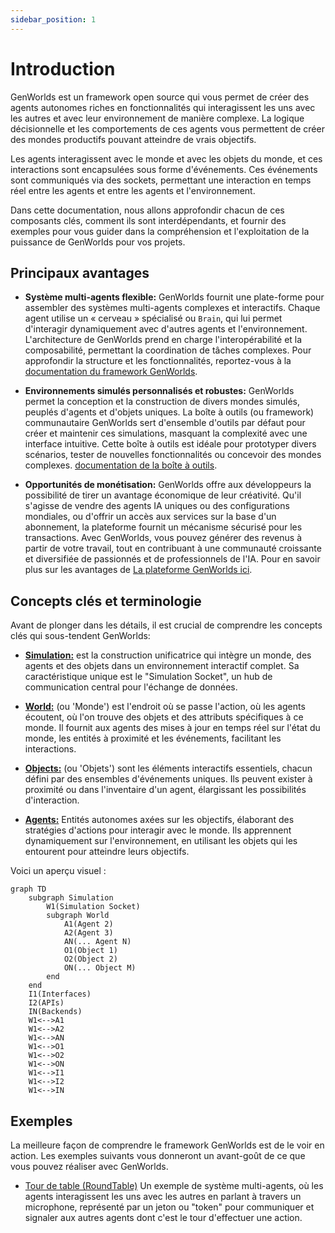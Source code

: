 ```yaml
---
sidebar_position: 1
---
```


# Introduction

GenWorlds est un framework open source qui vous permet de créer des agents autonomes riches en fonctionnalités qui interagissent les uns avec les autres et avec leur environnement de manière complexe. La logique décisionnelle et les comportements de ces agents vous permettent de créer des mondes productifs pouvant atteindre de vrais objectifs.

Les agents interagissent avec le monde et avec les objets du monde, et ces interactions sont encapsulées sous forme d'événements. Ces événements sont communiqués via des sockets, permettant une interaction en temps réel entre les agents et entre les agents et l'environnement.

Dans cette documentation, nous allons approfondir chacun de ces composants clés, comment ils sont interdépendants, et fournir des exemples pour vous guider dans la compréhension et l'exploitation de la puissance de GenWorlds pour vos projets.

## Principaux avantages

- **Système multi-agents flexible:** GenWorlds fournit une plate-forme pour assembler des systèmes multi-agents complexes et interactifs. Chaque agent utilise un « cerveau » spécialisé ou `Brain`, qui lui permet d'interagir dynamiquement avec d'autres agents et l'environnement. L'architecture de GenWorlds prend en charge l'interopérabilité et la composabilité, permettant la coordination de tâches complexes. Pour approfondir la structure et les fonctionnalités, reportez-vous à la [documentation du framework GenWorlds](/docs/category/the-genworlds-framework).

- **Environnements simulés personnalisés et robustes:** GenWorlds permet la conception et la construction de divers mondes simulés, peuplés d'agents et d'objets uniques. La boîte à outils (ou framework) communautaire GenWorlds sert d'ensemble d'outils par défaut pour créer et maintenir ces simulations, masquant la complexité avec une interface intuitive. Cette boîte à outils est idéale pour prototyper divers scénarios, tester de nouvelles fonctionnalités ou concevoir des mondes complexes. [documentation de la boîte à outils](/docs/category/community-toolkit).

- **Opportunités de monétisation:** GenWorlds offre aux développeurs la possibilité de tirer un avantage économique de leur créativité. Qu'il s'agisse de vendre des agents IA uniques ou des configurations mondiales, ou d'offrir un accès aux services sur la base d'un abonnement, la plateforme fournit un mécanisme sécurisé pour les transactions. Avec GenWorlds, vous pouvez générer des revenus à partir de votre travail, tout en contribuant à une communauté croissante et diversifiée de passionnés et de professionnels de l'IA. Pour en savoir plus sur les avantages de [La plateforme GenWorlds ici](/docs/category/the-genworlds-platform).

## Concepts clés et terminologie

Avant de plonger dans les détails, il est crucial de comprendre les concepts clés qui sous-tendent GenWorlds:

- [**Simulation:**](/docs/genworlds-framework/simulation.md) est la construction unificatrice qui intègre un monde, des agents et des objets dans un environnement interactif complet. Sa caractéristique unique est le "Simulation Socket", un hub de communication central pour l'échange de données.

- [**World:**](/docs/genworlds-framework/world.md) (ou 'Monde') est l'endroit où se passe l'action, où les agents écoutent, où l'on trouve des objets et des attributs spécifiques à ce monde. Il fournit aux agents des mises à jour en temps réel sur l'état du monde, les entités à proximité et les événements, facilitant les interactions.

- [**Objects:**](/docs/genworlds-framework/objects.md) (ou 'Objets') sont les éléments interactifs essentiels, chacun défini par des ensembles d'événements uniques. Ils peuvent exister à proximité ou dans l'inventaire d'un agent, élargissant les possibilités d'interaction.

- [**Agents:**](/docs/genworlds-framework/agents/agents.md) Entités autonomes axées sur les objectifs, élaborant des stratégies d'actions pour interagir avec le monde. Ils apprennent dynamiquement sur l'environnement, en utilisant les objets qui les entourent pour atteindre leurs objectifs.

Voici un aperçu visuel :

```mermaid
graph TD
    subgraph Simulation
        W1(Simulation Socket)
        subgraph World
            A1(Agent 2)
            A2(Agent 3)
            AN(... Agent N)
            O1(Object 1)
            O2(Object 2)
            ON(... Object M)
        end
    end
    I1(Interfaces)
    I2(APIs)
    IN(Backends)
    W1<-->A1
    W1<-->A2
    W1<-->AN
    W1<-->O1
    W1<-->O2
    W1<-->ON
    W1<-->I1
    W1<-->I2
    W1<-->IN
```

## Exemples

La meilleure façon de comprendre le framework GenWorlds est de le voir en action. Les exemples suivants vous donneront un avant-goût de ce que vous pouvez réaliser avec GenWorlds.

- [Tour de table (RoundTable)](https://replit.com/@yeagerai/GenWorlds?v=1) Un exemple de système multi-agents, où les agents interagissent les uns avec les autres en parlant à travers un microphone, représenté par un jeton ou "token" pour communiquer et signaler aux autres agents dont c'est le tour d'effectuer une action.
